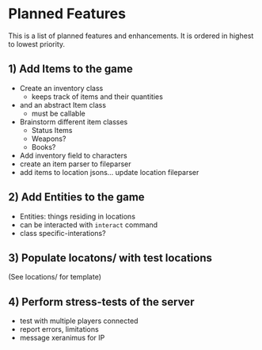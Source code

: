# Planned Features

This is a list of planned features and enhancements. It is ordered in highest to lowest priority.

## 1) Add Items to the game
  - Create an inventory class
    - keeps track of items and their quantities
  - and an abstract Item class
    - must be callable
  - Brainstorm different item classes
    - Status Items
    - Weapons?
    - Books?
  - Add inventory field to characters
  - create an item parser to fileparser
  - add items to location jsons... update location fileparser

## 2) Add Entities to the game
  - Entities: things residing in locations
  - can be interacted with `interact` command
  - class specific-interations?

## 3) Populate locatons/ with test locations
(See locations/ for template)

## 4) Perform stress-tests of the server
  - test with multiple players connected
  - report errors, limitations
  - message xeranimus for IP
